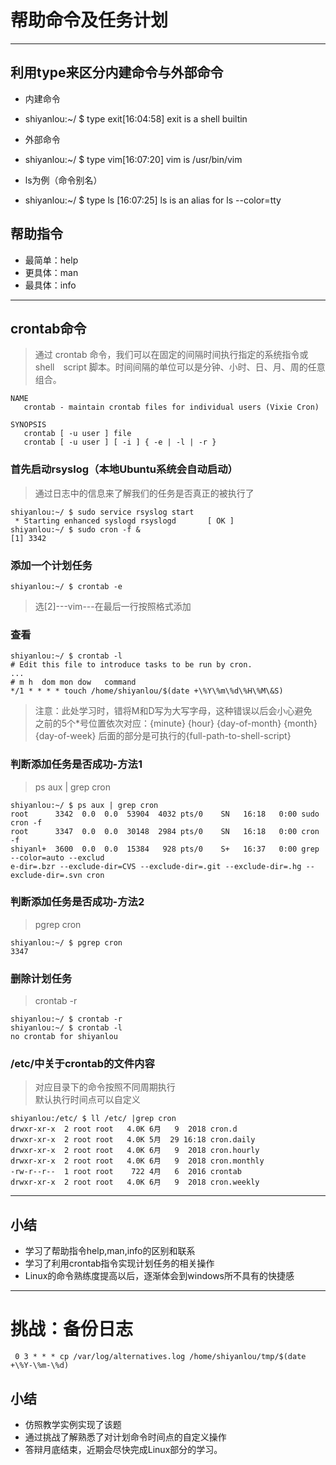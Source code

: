 # 帮助命令及任务计划
****  
##   利用type来区分内建命令与外部命令  

- 内建命令  
-
	shiyanlou:~/ $ type exit[16:04:58]
	exit is a shell builtin  

- 外部命令  
-
	shiyanlou:~/ $ type vim[16:07:20]
	vim is /usr/bin/vim

- ls为例（命令别名）
- 
	shiyanlou:~/ $ type ls [16:07:25]
	ls is an alias for ls --color=tty
## 帮助指令  
- 最简单：help
- 更具体：man  
- 最具体：info    

****
## crontab命令  
> 通过 crontab 命令，我们可以在固定的间隔时间执行指定的系统指令或 shell　script 脚本。时间间隔的单位可以是分钟、小时、日、月、周的任意组合。  

	NAME
       crontab - maintain crontab files for individual users (Vixie Cron)

	SYNOPSIS
       crontab [ -u user ] file
       crontab [ -u user ] [ -i ] { -e | -l | -r }

### 首先启动rsyslog（本地Ubuntu系统会自动启动）  
> 通过日志中的信息来了解我们的任务是否真正的被执行了  

	shiyanlou:~/ $ sudo service rsyslog start     
	 * Starting enhanced syslogd rsyslogd       [ OK ] 
	shiyanlou:~/ $ sudo cron -f &
	[1] 3342  

### 添加一个计划任务  

	shiyanlou:~/ $ crontab -e  
> 选[2]---vim---在最后一行按照格式添加  

### 查看
	shiyanlou:~/ $ crontab -l
	# Edit this file to introduce tasks to be run by cron.
	...
	# m h  dom mon dow   command
	*/1 * * * * touch /home/shiyanlou/$(date +\%Y\%m\%d\%H\%M\&S)
> 注意：此处学习时，错将M和D写为大写字母，这种错误以后会小心避免  
> 之前的5个*号位置依次对应：{minute} {hour} {day-of-month} {month} {day-of-week} 后面的部分是可执行的{full-path-to-shell-script} 

### 判断添加任务是否成功-方法1  
> ps aux | grep cron

	shiyanlou:~/ $ ps aux | grep cron
	root      3342  0.0  0.0  53904  4032 pts/0    SN   16:18   0:00 sudo cron -f
	root      3347  0.0  0.0  30148  2984 pts/0    SN   16:18   0:00 cron -f
	shiyanl+  3600  0.0  0.0  15384   928 pts/0    S+   16:37   0:00 grep --color=auto --exclud
	e-dir=.bzr --exclude-dir=CVS --exclude-dir=.git --exclude-dir=.hg --exclude-dir=.svn cron


### 判断添加任务是否成功-方法2 
> pgrep cron  

	shiyanlou:~/ $ pgrep cron
	3347
### 删除计划任务  
> crontab -r  

	shiyanlou:~/ $ crontab -r  
	shiyanlou:~/ $ crontab -l  
	no crontab for shiyanlou
### /etc/中关于crontab的文件内容  
> 对应目录下的命令按照不同周期执行  
> 默认执行时间点可以自定义  

	shiyanlou:/etc/ $ ll /etc/ |grep cron
	drwxr-xr-x  2 root root   4.0K 6月   9  2018 cron.d
	drwxr-xr-x  2 root root   4.0K 5月  29 16:18 cron.daily
	drwxr-xr-x  2 root root   4.0K 6月   9  2018 cron.hourly
	drwxr-xr-x  2 root root   4.0K 6月   9  2018 cron.monthly
	-rw-r--r--  1 root root    722 4月   6  2016 crontab
	drwxr-xr-x  2 root root   4.0K 6月   9  2018 cron.weekly  

**** 
## 小结  
- 学习了帮助指令help,man,info的区别和联系  
- 学习了利用crontab指令实现计划任务的相关操作   
- Linux的命令熟练度提高以后，逐渐体会到windows所不具有的快捷感

**** 
# 挑战：备份日志  
	 0 3 * * * cp /var/log/alternatives.log /home/shiyanlou/tmp/$(date +\%Y-\%m-\%d)    

## 小结  
- 仿照教学实例实现了该题
- 通过挑战了解熟悉了对计划命令时间点的自定义操作    
- 答辩月底结束，近期会尽快完成Linux部分的学习。

